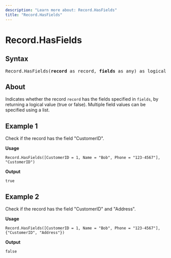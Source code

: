 ```yaml
---
description: "Learn more about: Record.HasFields"
title: "Record.HasFields"
---
```

# Record.HasFields

## Syntax

<pre>
Record.HasFields(<b>record</b> as record, <b>fields</b> as any) as logical 
</pre>
  
## About

Indicates whether the record `record` has the fields specified in `fields`, by returning a logical value (true or false). Multiple field values can be specified using a list.

## Example 1

Check if the record has the field "CustomerID".

**Usage**

```powerquery-m
Record.HasFields([CustomerID = 1, Name = "Bob", Phone = "123-4567"], "CustomerID")
```

**Output**

`true`

## Example 2

Check if the record has the field "CustomerID" and "Address".

**Usage**

```powerquery-m
Record.HasFields([CustomerID = 1, Name = "Bob", Phone = "123-4567"], {"CustomerID", "Address"})
```

**Output**

`false`
